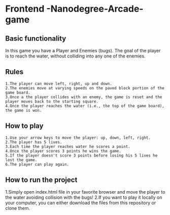 # Frontend -Nanodegree-Arcade-game

## Basic functionality
 In this game you have a Player and Enemies (bugs). The goal of the player is to reach the water, without colliding into any one of the enemies.

## Rules
    1.The player can move left, right, up and down.
    2.The enemies move at varying speeds on the paved block portion of the game board.
    3.Once a the player collides with an enemy, the game is reset and the player moves back to the starting square.
    4.Once the player reaches the water (i.e., the top of the game board), the game is won.

## How to play
    1.Use your arrow keys to move the player: up, down, left, right.
    2.The player has 5 lives.
    3.Each time the player reaches water he scores a point.
    4.Once the player scores 3 points he wins the game.
    5.If the player doesn't score 3 points before losing his 5 lives he lost the game.
    6.The player can play again.

## How to run the project
  1.Simply open index.html file in your favorite browser and move the player to the water avoiding collision with the bugs!
  2.If you want to play it locally on your computer, you can either download the files from this repository or clone them.
